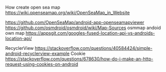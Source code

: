 How create open sea map
https://wiki.openseamap.org/wiki/OpenSeaMap_in_Website

https://github.com/OpenSeaMap/android-app-openseamapviewer
https://github.com/osmdroid/osmdroid/wiki/Map-Sources osmmap andoid own map
https://appsgit.com/googles-fused-location-api-vs-androids-location-api/

RecyclerView https://stackoverflow.com/questions/40584424/simple-android-recyclerview-example
Cookie https://stackoverflow.com/questions/678630/how-do-i-make-an-http-request-using-cookies-on-android
